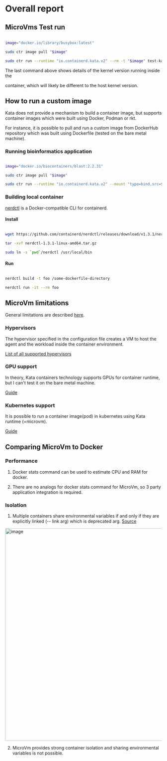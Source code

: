 # Overall report



## MicroVms Test run

```bash

image="docker.io/library/busybox:latest"

sudo ctr image pull "$image"

sudo ctr run --runtime "io.containerd.kata.v2" --rm -t "$image" test-kata uname -r

```



The last command above shows details of the kernel version running inside the

container, which will likely be different to the host kernel version.



## How to run a custom image



Kata does not provide a mechanism to build a container image, but supports container images which were built using Docker, Podman or rkt.

For instance, it is possible to pull and run a custom image from DockerHub repository which was built using Dockerfile (tested on the bare metal machine).



### Running bioinformatics application



```bash

image="docker.io/biocontainers/blast:2.2.31"

sudo ctr image pull "$image"

sudo ctr run --runtime "io.containerd.kata.v2" --mount "type=bind,src=$PWD/host-data/,dst=/data/,options=rbind" --rm -t "$image" test-blastd blastp -query P04156.fasta -db zebrafish.1.protein.faa -out results2.txt

```



### Building local container



[nerdctl](https://github.com/containerd/nerdctl) is a Docker-compatible CLI for containerd.



#### Install

```bash

wget https://github.com/containerd/nerdctl/releases/download/v1.3.1/nerdctl-1.3.1-linux-amd64.tar.gz

tar -xvf nerdctl-1.3.1-linux-amd64.tar.gz 

sudo ln -s `pwd`/nerdctl /usr/local/bin

```



#### Run

```bash

nerdctl build -t foo /some-dockerfile-directory

nerdctl run -it --rm foo

```



## MicroVm limitations



General limitations are described [here](https://github.com/kata-containers/kata-containers/blob/main/docs/Limitations.md).



### Hypervisors

The hypervisor specified in the configuration file creates a VM to host the agent and the workload inside the container environment.

[List of all supported hypervisors](https://github.com/kata-containers/kata-containers/blob/main/docs/hypervisors.md)



### GPU support



In theory, Kata containers technology supports GPUs for container runtime, but I can't test it on the bare metal machine.

[Guide](https://github.com/kata-containers/kata-containers/blob/main/docs/use-cases/GPU-passthrough-and-Kata.md)



### Kubernetes support



It is possible to run a container image(pod) in kubernetes using Kata runtime (=microvm).

[Guide](https://github.com/kata-containers/kata-containers/blob/main/docs/how-to/how-to-use-k8s-with-containerd-and-kata.md)









## Comparing MicroVm to Docker



### Performance



1. Docker stats command can be used to estimate CPU and RAM for docker.

2. There are no analogs for docker stats command for MicroVm, so 3 party application integration is required.



### Isolation



1. Multiple containers share environmental variables if and only if they are explicitly linked (-- link arg) which is deprecated arg. [Source](https://docs.docker.com/network/links/)
<img width="682" alt="image" src="https://user-images.githubusercontent.com/43379766/235499012-d5f3152c-22e8-4883-909c-ef98543179f1.png">

2. MicroVm provides strong container isolation and sharing environmental variables is not possible.

